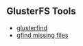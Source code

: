 GlusterFS Tools
---------------

-  [glusterfind](./glusterfind.md)
-  [gfind missing files](./gfind_missing_files.md)
